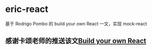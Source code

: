 # eric-react

基于 Rodrigo Pombo 的 build your own React 一文，实现 mock-react

## 感谢卡颂老师的推送该文[Build your own React](https://pomb.us/build-your-own-react/)
